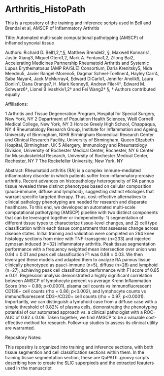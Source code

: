 # Arthritis_HistoPath
This is a repository of the training and inference scripts used in Bell and Brendal et al, AMSCP of Inflammatory Arthritis 

Title:
Automated multi-scale computational pathotyping (AMSCP) of inflamed synovial tissue

Authors:
Richard D. Bell1,2,*,§, Matthew Brendel2, §, Maxwell Konnaris1, Justin Xiang3, Miguel Otero1,2, Mark A. Fontana1,2, Zilong Bai2, Accelerating Medicines Partnership Rheumatoid Arthritis and Systemic Lupus Erythematosus (AMP RA/SLE) Consortium, Daria Krenitsky5, Nida Meednu5, Javier Rangel-Moreno5, Dagmar Scheel-Toellner4, Hayley Carr4, Saba Nayar4, Jack McMurray4, Edward DiCarlo1, Jennifer Anolik5, Laura Donlin1, Dana Orange7, H. Mark Kenney6, Andrew Filer4†, Edward M. Schwarz6†, Lionel B Ivashkiv1,2†  and Fei Wang2†
§, † Authors contributed equally

Affiliations:

 1 Arthritis and Tissue Degeneration Program, Hospital for Special Surgery, New York, NY
 2 Department of Population Health Sciences, Weill Cornell Medical College, New York, NY
 3 Horace Greely High School, Chappaqua, NY
 4 Rheumatology Research Group, Institute for Inflammation and Ageing, University of Birmingham, NIHR Birmingham Biomedical Research Center and Clinical Research Facility, University of Birmingham, Queen Elizabeth Hospital, Birmingham, UK
 5 Allergery, Immunology and Rheumatology Division, University of Rochester Medical Center, Rochester, NY
 6 Center for Musculoskeletal Research, University of Rochester Medical Center, Rochester, NY
 7 The Rockefeller University, New York, NY


Abstract:
Rheumatoid arthritis (RA) is a complex immune-mediated inflammatory disorder in which patients suffer from inflammatory-erosive arthritis.  Recent advances on histopathology heterogeneity of RA pannus tissue revealed three distinct phenotypes based on cellular composition (pauci-immune, diffuse and lymphoid), suggesting distinct etiologies that warrant specific targeted therapy.  Thus, cost-effective alternatives to clinical pathology phenotyping are needed for research and disparate healthcare.  To this end, we developed an automated multi-scale computational pathotyping (AMSCP) pipeline with two distinct components that can be leveraged together or independently: 1) segmentation of different tissue types to characterize tissue-level changes, and 2) cell type classification within each tissue compartment that assesses change across disease states. Initial training and validation were completed on 264 knee histology sections from mice with TNF-transgenic (n=233) and injected zymosan induced (n=32) inflammatory arthritis.  Peak tissue segmentation performance with a frequency weighted mean intersection over union was 0.94 ± 0.01 and peak cell classification F1 was 0.88 ± 0.03. We then leveraged these models and adapted them to analyze RA pannus tissue clinically phenotyped as pauci-immune (n=5), diffuse (n=28) and lymphoid (n=27), achieving peak cell classification performance with F1 score of 0.85 ± 0.01.  Regression analysis demonstrated a highly significant correlation between AMSCP of lymphocyte percent vs average Krenn Inflammation Score (rho = 0.88; p<0.0001), plasma cell counts vs immunofluorescent CD138+ cell counts (rho = 0.86; p<0.002), and lymphocyte counts vs immunofluorescent CD3+/CD20+ cell counts (rho = 0.97; p<0.0001). Importantly, we can distinguish a lymphoid case from a diffuse case with a simple threshold of 0.82% of plasma cells, demonstrating the phenotyping potential of our automated approach vs. a clinical pathologist with a ROC-AUC of 0.82 ± 0.06. Taken together, we find AMSCP to be a valuable cost-effective method for research.  Follow-up studies to assess its clinical utility are warranted.

Repository Notes:

This repositry is organized into training and inference sections, with both tissue segmention and cell classification sections within them. In the training tissue segmentation section, these are QuPATh .groovy scripts describing how to create the SLIC superpixels and the extracted feauters used in the manuscript



